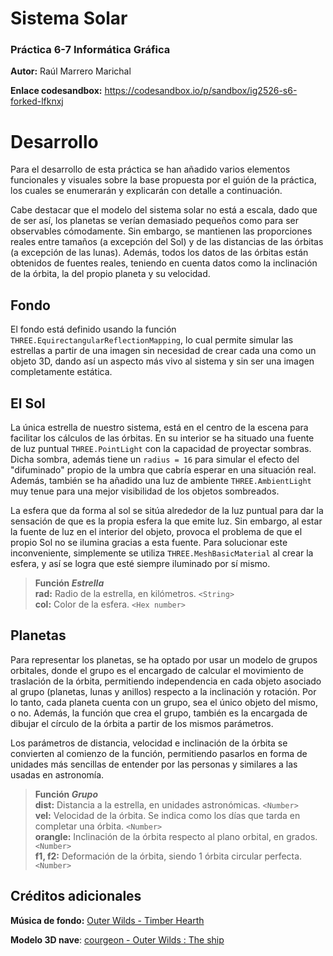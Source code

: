 # Sistema Solar
### Práctica 6-7 Informática Gráfica

**Autor:** Raúl Marrero Marichal

**Enlace codesandbox:** https://codesandbox.io/p/sandbox/ig2526-s6-forked-lfknxj

# Desarrollo

Para el desarrollo de esta práctica se han añadido varios elementos funcionales y visuales sobre la base propuesta por el guión de la práctica, los cuales se enumerarán y explicarán con detalle a continuación.

Cabe destacar que el modelo del sistema solar no está a escala, dado que de ser así, los planetas se verían demasiado pequeños como para ser observables cómodamente. Sin embargo, se mantienen las proporciones reales entre tamaños (a excepción del Sol) y de las distancias de las órbitas (a excepción de las lunas). Además, todos los datos de las órbitas están obtenidos de fuentes reales, teniendo en cuenta datos como la inclinación de la órbita, la del propio planeta y su velocidad.

## Fondo

El fondo está definido usando la función `THREE.EquirectangularReflectionMapping`, lo cual permite simular las estrellas a partir de una imagen sin necesidad de crear cada una como un objeto 3D, dando así un aspecto más vivo al sistema y sin ser una imagen completamente estática.

## El Sol

La única estrella de nuestro sistema, está en el centro de la escena para facilitar los cálculos de las órbitas. En su interior se ha situado una fuente de luz puntual `THREE.PointLight` con la capacidad de proyectar sombras. Dicha sombra, además tiene un `radius = 16` para simular el efecto del "difuminado" propio de la umbra que cabría esperar en una situación real. Además, también se ha añadido una luz de ambiente `THREE.AmbientLight` muy tenue para una mejor visibilidad de los objetos sombreados.

La esfera que da forma al sol se sitúa alrededor de la luz puntual para dar la sensación de que es la propia esfera la que emite luz. Sin embargo, al estar la fuente de luz en el interior del objeto, provoca el problema de que el propio Sol no se ilumina gracias a esta fuente. Para solucionar este inconveniente, simplemente se utiliza `THREE.MeshBasicMaterial` al crear la esfera, y así se logra que esté siempre iluminado por sí mismo.

> **Función _Estrella_**  
**rad:** Radio de la estrella, en kilómetros. `<String>`  
**col:** Color de la esfera. `<Hex number>`

## Planetas

Para representar los planetas, se ha optado por usar un modelo de grupos orbitales, donde el grupo es el encargado de calcular el movimiento de traslación de la órbita, permitiendo independencia en cada objeto asociado al grupo (planetas, lunas y anillos) respecto a la inclinación y rotación. Por lo tanto, cada planeta cuenta con un grupo, sea el único objeto del mismo, o no. Además, la función que crea el grupo, también es la encargada de dibujar el círculo de la órbita a partir de los mismos parámetros.

Los parámetros de distancia, velocidad e inclinación de la órbita se convierten al comienzo de la función, permitiendo pasarlos en forma de unidades más sencillas de entender por las personas y similares a las usadas en astronomía.

> **Función _Grupo_**  
**dist:** Distancia a la estrella, en unidades astronómicas. `<Number>`  
**vel:** Velocidad de la órbita. Se indica como los días que tarda en completar una órbita. `<Number>`  
**orangle:** Inclinación de la órbita respecto al plano orbital, en grados. `<Number>`  
**f1, f2:** Deformación de la órbita, siendo 1 órbita circular perfecta. `<Number>`



## Créditos adicionales

**Música de fondo:** [Outer Wilds - Timber Hearth](https://youtu.be/SPa8bPqQfmo?si=mWU8BQ1_AWHjs6UY)

**Modelo 3D nave**: [courgeon - Outer Wilds : The ship](https://sketchfab.com/3d-models/outer-wilds-the-ship-f6797d8650794c8387708f7ef78ee0d5)
